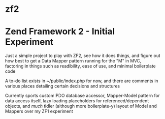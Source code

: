 zf2
===

Zend Framework 2 - Initial Experiment
=====================================

Just a simple project to play with ZF2, see how it does things, and figure out how best to get a Data Mapper pattern running for the "M" in MVC, factoring in things such as readibility, ease of use, and minimal boilerplate code

A to-do list exists in ~/public/index.php for now, and there are comments in various places detailing certain decisions and structures

Currently sports custom PDO database accessor, Mapper-Model pattern for data access itself, lazy loading placeholders for referenced/dependent objects, and *much* tidier (although more boilerplate-y) layout of Model and Mappers over my ZF1 experiment
